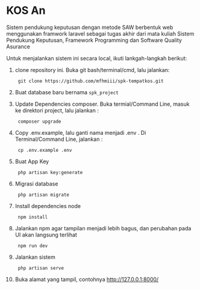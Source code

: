 # KOS An

Sistem pendukung keputusan dengan metode SAW berbentuk web menggunakan framwork laravel sebagai tugas akhir dari mata kuliah Sistem Pendukung Keputusan, Framework Programming dan Software Quality Asurance

Untuk menjalankan sistem ini secara local, ikuti lankgah-langkah berikut:
1. clone repository ini. Buka git bash/terminal/cmd, lalu jalankan:

        git clone https://github.com/mfhmiii/spk-tempatkos.git


2. Buat database baru bernama `spk_project`
3. Update Dependencies composer. Buka termial/Command Line, masuk ke direktori project, lalu jalankan :


        composer upgrade


4. Copy .env.example, lalu ganti nama menjadi .env . Di Terminal/Command Line, jalankan :


        cp .env.example .env


5. Buat App Key


        php artisan key:generate


6. Migrasi database

        php artisan migrate


7. Install dependencies node


        npm install


8. Jalankan npm agar tampilan menjadi lebih bagus, dan perubahan pada UI akan langsung terlihat


        npm run dev


8. Jalankan sistem


        php artisan serve


9. Buka alamat yang tampil, contohnya http://127.0.0.1:8000/